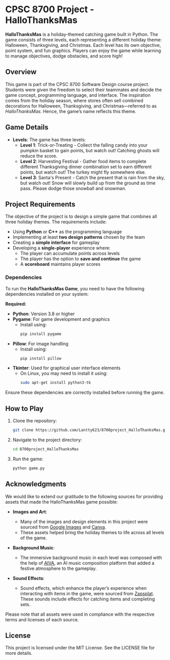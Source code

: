 # CPSC 8700 Project - HalloThanksMas

**HalloThanksMas** is a holiday-themed catching game built in Python. The game consists of three levels, each representing a different holiday theme: Halloween, Thanksgiving, and Christmas. Each level has its own objective, point system, and fun graphics. Players can enjoy the game while learning to manage objectives, dodge obstacles, and score high!

## Overview

This game is part of the CPSC 8700 Software Design course project. Students were given the freedom to select their teammates and decide the game concept, programming language, and interface. The inspiration comes from the holiday season, where stores often sell combined decorations for Halloween, Thanksgiving, and Christmas—referred to as *HalloThanksMas*. Hence, the game’s name reflects this theme.

## Game Details

- **Levels**: The game has three levels:
  - **Level 1**: Trick-or-Treating - Collect the falling candy into your pumpkin basket to gain points, but watch out! Catching ghosts will reduce the score. 
  - **Level 2**: Harvesting Festival - Gather food items to complete different Thanksgiving dinner combination set to earn different points, but watch out! The turkey might fly somewhere else.
  - **Level 3**: Santa's Present - Catch the present that is rain from the sky, but watch out! Snow will slowly build up from the ground as time pass. Please dodge those snowball and snowman. 

## Project Requirements

The objective of the project is to design a simple game that combines all three holiday themes. The requirements include:

- Using **Python** or **C++** as the programming language
- Implementing at least **two design patterns** chosen by the team
- Creating a **simple interface** for gameplay
- Developing a **single-player** experience where:
  - The player can accumulate points across levels
  - The player has the option to **save and continue** the game
  - A **scoreboard** maintains player scores

### Dependencies

To run the **HalloThanksMas Game**, you need to have the following dependencies installed on your system:

**Required:**
- **Python**: Version 3.8 or higher
- **Pygame**: For game development and graphics
  - Install using:
    ```bash
    pip install pygame
    ```
- **Pillow**: For image handling
  - Install using:
    ```bash
    pip install pillow
    ```
- **Tkinter**: Used for graphical user interface elements
  - On Linux, you may need to install it using:
    ```bash
    sudo apt-get install python3-tk
    ```

Ensure these dependencies are correctly installed before running the game.

## How to Play

1. Clone the repository:
   ```bash
   git clone https://github.com/Lantty623/8700project_HalloThanksMas.git
   ```
2. Navigate to the project directory:
    ```bash
    cd 8700project_HalloThanksMas
    ```
3. Run the game:
    ```bash
    python game.py
    ```

## Acknowledgments

We would like to extend our gratitude to the following sources for providing assets that made the HalloThanksMas game possible:

- **Images and Art**: 
  - Many of the images and design elements in this project were sourced from [Google Images](https://images.google.com/) and [Canva](https://www.canva.com/). 
  - These assets helped bring the holiday themes to life across all levels of the game.

- **Background Music**: 
  - The immersive background music in each level was composed with the help of [AIVA](https://www.aiva.ai/), an AI music composition platform that added a festive atmosphere to the gameplay.

- **Sound Effects**: 
  - Sound effects, which enhance the player’s experience when interacting with items in the game, were sourced from [Zapsplat](https://www.zapsplat.com/). These sounds include effects for catching items and completing sets.

Please note that all assets were used in compliance with the respective terms and licenses of each source.


## License
This project is licensed under the MIT License. See the LICENSE file for more details.